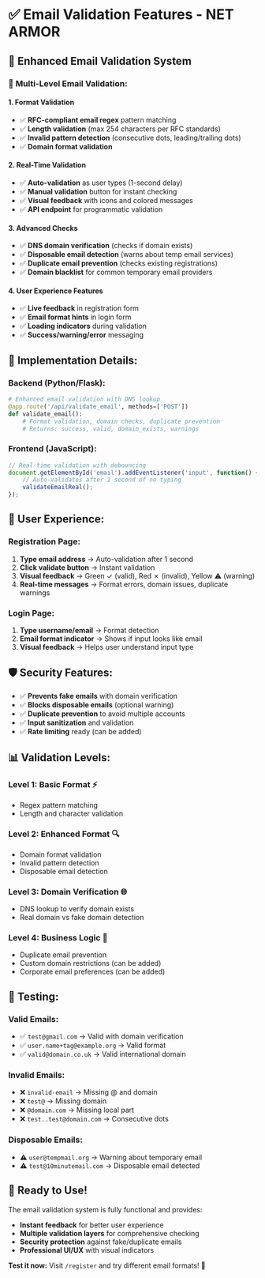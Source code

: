 # ✅ Email Validation Features - NET ARMOR

## 🎯 **Enhanced Email Validation System**

### 📧 **Multi-Level Email Validation:**

#### 1. **Format Validation**
- ✅ **RFC-compliant email regex** pattern matching
- ✅ **Length validation** (max 254 characters per RFC standards)
- ✅ **Invalid pattern detection** (consecutive dots, leading/trailing dots)
- ✅ **Domain format validation**

#### 2. **Real-Time Validation**
- ✅ **Auto-validation** as user types (1-second delay)
- ✅ **Manual validation** button for instant checking
- ✅ **Visual feedback** with icons and colored messages
- ✅ **API endpoint** for programmatic validation

#### 3. **Advanced Checks**
- ✅ **DNS domain verification** (checks if domain exists)
- ✅ **Disposable email detection** (warns about temp email services)
- ✅ **Duplicate email prevention** (checks existing registrations)
- ✅ **Domain blacklist** for common temporary email providers

#### 4. **User Experience Features**
- ✅ **Live feedback** in registration form
- ✅ **Email format hints** in login form
- ✅ **Loading indicators** during validation
- ✅ **Success/warning/error** messaging

## 🔧 **Implementation Details:**

### **Backend (Python/Flask):**
```python
# Enhanced email validation with DNS lookup
@app.route('/api/validate_email', methods=['POST'])
def validate_email():
    # Format validation, domain checks, duplicate prevention
    # Returns: success, valid, domain_exists, warnings
```

### **Frontend (JavaScript):**
```javascript
// Real-time validation with debouncing
document.getElementById('email').addEventListener('input', function() {
    // Auto-validates after 1 second of no typing
    validateEmailReal();
});
```

## 📱 **User Experience:**

### **Registration Page:**
1. **Type email address** → Auto-validation after 1 second
2. **Click validate button** → Instant validation
3. **Visual feedback** → Green ✓ (valid), Red ✗ (invalid), Yellow ⚠ (warning)
4. **Real-time messages** → Format errors, domain issues, duplicate warnings

### **Login Page:**
1. **Type username/email** → Format detection
2. **Email format indicator** → Shows if input looks like email
3. **Visual feedback** → Helps user understand input type

## 🛡️ **Security Features:**

- ✅ **Prevents fake emails** with domain verification
- ✅ **Blocks disposable emails** (optional warning)
- ✅ **Duplicate prevention** to avoid multiple accounts
- ✅ **Input sanitization** and validation
- ✅ **Rate limiting** ready (can be added)

## 📊 **Validation Levels:**

### **Level 1: Basic Format** ⚡
- Regex pattern matching
- Length and character validation

### **Level 2: Enhanced Format** 🔍
- Domain format validation
- Invalid pattern detection
- Disposable email detection

### **Level 3: Domain Verification** 🌐
- DNS lookup to verify domain exists
- Real domain vs fake domain detection

### **Level 4: Business Logic** 🏢
- Duplicate email prevention
- Custom domain restrictions (can be added)
- Corporate email preferences (can be added)

## 🚀 **Testing:**

### **Valid Emails:**
- ✅ `test@gmail.com` → Valid with domain verification
- ✅ `user.name+tag@example.org` → Valid format
- ✅ `valid@domain.co.uk` → Valid international domain

### **Invalid Emails:**
- ❌ `invalid-email` → Missing @ and domain
- ❌ `test@` → Missing domain
- ❌ `@domain.com` → Missing local part
- ❌ `test..test@domain.com` → Consecutive dots

### **Disposable Emails:**
- ⚠️ `user@tempmail.org` → Warning about temporary email
- ⚠️ `test@10minutemail.com` → Disposable email detected

## 🎉 **Ready to Use!**

The email validation system is fully functional and provides:
- **Instant feedback** for better user experience
- **Multiple validation layers** for comprehensive checking
- **Security protection** against fake/duplicate emails
- **Professional UI/UX** with visual indicators

**Test it now:** Visit `/register` and try different email formats! 🚀
